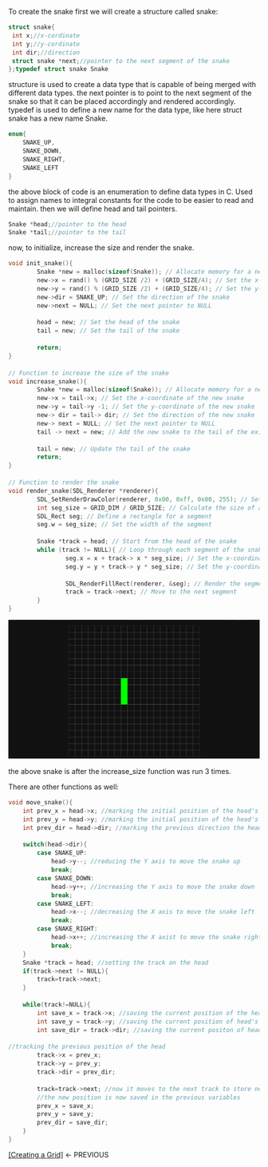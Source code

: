 To create the snake first we will create a structure called snake:
```C
struct snake{
 int x;//x-cordinate
 int y;//y-cordinate
 int dir;//direction
 struct snake *next;//pointer to the next segment of the snake
};typedef struct snake Snake
```
structure is used to create a data type that is capable of being merged with different data types. 
the next pointer is to point to the next segment of the snake so that it can be placed accordingly and rendered accordingly. 
typedef is used to define a new name for the data type, like here struct snake has a new name Snake. 
```C
enum{
	SNAKE_UP,
	SNAKE_DOWN,
	SNAKE_RIGHT,
	SNAKE_LEFT
}
```
 the above block of code is an enumeration to define data types in C. Used to assign names to integral constants for the code to be easier to read and maintain. 
 then we will define head and tail pointers. 
 ```C
 Snake *head;//pointer to the head
 Snake *tail;//pointer to the tail
```
now, to initialize, increase the size and render the snake. 
```C
void init_snake(){
        Snake *new = malloc(sizeof(Snake)); // Allocate memory for a new snake
        new->x = rand() % (GRID_SIZE /2) + (GRID_SIZE/4); // Set the x-coordinate of the snake
        new->y = rand() % (GRID_SIZE /2) + (GRID_SIZE/4); // Set the y-coordinate of the snake
        new->dir = SNAKE_UP; // Set the direction of the snake
        new->next = NULL; // Set the next pointer to NULL

        head = new; // Set the head of the snake
        tail = new; // Set the tail of the snake

        return;
}

// Function to increase the size of the snake
void increase_snake(){
        Snake *new = malloc(sizeof(Snake)); // Allocate memory for a new snake
        new->x = tail->x; // Set the x-coordinate of the new snake
        new->y = tail->y -1; // Set the y-coordinate of the new snake
        new-> dir = tail-> dir; // Set the direction of the new snake
        new-> next = NULL; // Set the next pointer to NULL
        tail -> next = new; // Add the new snake to the tail of the existing snake

        tail = new; // Update the tail of the snake
        return;
}

// Function to render the snake
void render_snake(SDL_Renderer *renderer){
        SDL_SetRenderDrawColor(renderer, 0x00, 0xff, 0x00, 255); // Set the color of the snake
        int seg_size = GRID_DIM / GRID_SIZE; // Calculate the size of a segment
        SDL_Rect seg; // Define a rectangle for a segment
        seg.w = seg_size; // Set the width of the segment

        Snake *track = head; // Start from the head of the snake
        while (track != NULL){ // Loop through each segment of the snake
                seg.x = x + track-> x * seg_size; // Set the x-coordinate of the segment
                seg.y = y + track-> y * seg_size; // Set the y-coordinate of the segment

                SDL_RenderFillRect(renderer, &seg); // Render the segment
                track = track->next; // Move to the next segment
        }
}
```
![image](https://github.com/VoIDWALkER7/Neural-Networks-In-C/blob/main/Snake%20Game%20Using%20C%20%26%20SDL2/Rendered%20Snake.png)

the above snake is after the increase_size function was run 3 times. 

There are other functions as well: 
```C
void move_snake(){
	int prev_x = head->x; //marking the initial position of the head's x axis
	int prev_y = head->y; //marking the initial position of the head's y axis
	int prev_dir = head->dir; //marking the previous direction the head was heading into

	switch(head->dir){
		case SNAKE_UP:
			head->y--; //reducing the Y axis to move the snake up
			break;
		case SNAKE_DOWN:
			head->y++; //increasing the Y axis to move the snake down
			break;
		case SNAKE_LEFT:
			head->x--; //decreasing the X axis to move the snake left
			break;
		case SNAKE_RIGHT:
			head->x++; //increasing the X axist to move the snake right
			break;
	}
	Snake *track = head; //setting the track on the head
	if(track->next != NULL){
		track=track->next;
	}

	while(track!=NULL){
		int save_x = track->x; //saving the current position of the head's x axis
		int save_y = track->y; //saving the current position of head's y axis
		int save_dir = track->dir; //saving the current positon of head's direction

//tracking the previous position of the head
		track->x = prev_x; 
		track->y = prev_y;
		track->dir = prev_dir;
	
		track=track->next; //now it moves to the next track to store new information in the later part of the loop in the next node. 
		//the new position is now saved in the previous variables
		prev_x = save_x;
		prev_y = save_y;
		prev_dir = save_dir;
	}
}

```

[[Creating a Grid]](https://github.com/VoIDWALkER7/Neural-Networks-In-C/blob/main/Snake%20Game%20Using%20C%20%26%20SDL2/Creating%20a%20Grid.md) <- PREVIOUS
